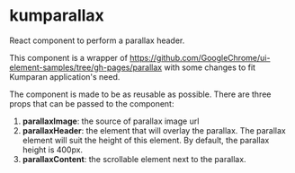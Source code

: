 # kumparallax
React component to perform a parallax header.

This component is a wrapper of https://github.com/GoogleChrome/ui-element-samples/tree/gh-pages/parallax with some changes to fit Kumparan application's need.

The component is made to be as reusable as possible. There are three props that can be passed to the component:

1. <b>parallaxImage</b>: the source of parallax image url
2. <b>parallaxHeader</b>: the element that will overlay the parallax. The parallax element will suit the height of this element. By default, the parallax height is 400px.
3. <b>parallaxContent</b>: the scrollable element next to the parallax.

